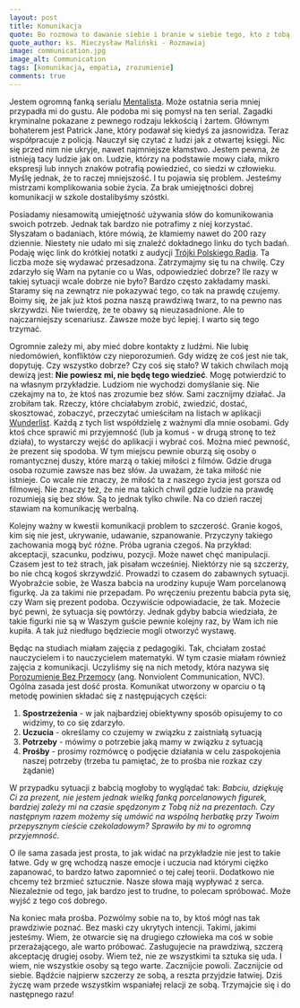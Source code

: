 ```yaml
---
layout: post
title: Komunikacja
quote: Bo rozmowa to dawanie siebie i branie w siebie tego, kto z tobą rozmawia.
quote_author: ks. Mieczysław Maliński - Rozmawiaj
image: communication.jpg
image_alt: Communication
tags: [komunikacja, empatia, zrozumienie]
comments: true
---
```


Jestem ogromną fanką serialu [Mentalista](http://www.filmweb.pl/serial/Mentalista-2008-477417). Może ostatnia seria mniej przypadła mi do gustu. Ale podoba mi się pomysł na ten serial. Zagadki kryminalne pokazane z pewnego rodzaju lekkością i żartem. Głównym bohaterem jest Patrick Jane, który podawał się kiedyś za jasnowidza. Teraz współpracuje z policją. Nauczył się czytać z ludzi jak z otwartej księgi. Nic się przed nim nie ukryje, nawet najmniejsze kłamstwo. Jestem pewna, że istnieją tacy ludzie jak on. Ludzie, którzy na podstawie mowy ciała, mikro ekspresji lub innych znaków potrafią powiedzieć, co siedzi w człowieku. Myślę jednak, że to raczej mniejszość. I tu pojawia się problem. Jesteśmy mistrzami komplikowania sobie życia. Za brak umiejętności dobrej komunikacji w szkole dostalibyśmy szóstki.

<!--break-->

Posiadamy niesamowitą umiejętność używania słów do komunikowania swoich potrzeb. Jednak tak bardzo nie potrafimy z niej korzystać. Słyszałam o badaniach, które mówią, że kłamiemy nawet do 200 razy dziennie. Niestety nie udało mi się znaleźć dokładnego linku do tych badań. Podaję więc link do krótkiej notatki z audycji [Trójki Polskiego Radia](http://www.polskieradio.pl/9/2969/Artykul/1060197,Ile-razy-dziennie-klamiemy-Naukowcy-to-zbadali). Ta liczba może się wydawać przesadzona. Zatrzymajmy się tu na chwilę. Czy zdarzyło się Wam na pytanie co u Was, odpowiedzieć dobrze? Ile razy w takiej sytuacji wcale dobrze nie było? Bardzo często zakładamy maski. Staramy się na zewnątrz nie pokazywać tego, co tak na prawdę czujemy. Boimy się, że jak już ktoś pozna naszą prawdziwą twarz, to na pewno nas skrzywdzi. Nie twierdzę, że te obawy są nieuzasadnione. Ale to najczarniejszy scenariusz. Zawsze może być lepiej. I warto się tego trzymać.

Ogromnie zależy mi, aby mieć dobre kontakty z ludźmi. Nie lubię niedomówień, konfliktów czy nieporozumień. Gdy widzę że coś jest nie tak, dopytuję. Czy wszystko dobrze? Czy coś się stało? W takich chwilach moją dewizą jest: **Nie powiesz mi, nie będę tego wiedzieć**. Mogę potwierdzić to na własnym przykładzie. Ludziom nie wychodzi domyślanie się. Nie czekajmy na to, że ktoś nas zrozumie bez słów. Sami zacznijmy działać. Ja zrobiłam tak. Rzeczy, które chciałabym zrobić, zwiedzić, dostać, skosztować, zobaczyć, przeczytać umieściłam na listach w aplikacji [Wunderlist](https://itunes.apple.com/us/app/wunderlist-to-do-list-tasks/id406644151?mt=8). Każdą z tych list współdzielę z ważnymi dla mnie osobami. Gdy ktoś chce sprawić mi przyjemność (lub ja komuś - w drugą stronę to też działa), to wystarczy wejść do aplikacji i wybrać coś. Można mieć pewność, że prezent się spodoba. W tym miejscu pewnie oburzą się osoby o romantycznej duszy, które marzą o takiej miłości z filmów. Gdzie druga osoba rozumie zawsze nas bez słów. Ja uważam, że taka miłość nie istnieje. Co wcale nie znaczy, że miłość ta z naszego życia jest gorsza od filmowej. Nie znaczy też, że nie ma takich chwil gdzie ludzie na prawdę rozumieją się bez słów. Są to jednak tylko chwile. Na co dzień raczej stawiam na komunikację werbalną.

Kolejny ważny w kwestii komunikacji problem to szczerość. Granie kogoś, kim się nie jest, ukrywanie, udawanie, szpanowanie. Przyczyny takiego zachowania mogą być różne. Próba ugrania czegoś. Na przykład: akceptacji, szacunku, podziwu, pozycji. Może nawet chęć manipulacji. Czasem jest to też strach, jak pisałam wcześniej. Niektórzy nie są szczerzy, bo nie chcą kogoś skrzywdzić. Prowadzi to czasem do zabawnych sytuacji. Wyobraźcie sobie, że Wasza babcia na urodziny kupuje Wam porcelanową figurkę. Ja za takimi nie przepadam. Po wręczeniu prezentu babcia pyta się, czy Wam się prezent podoba. Oczywiście odpowiadacie, że tak. Możecie być pewni, że sytuacja się powtórzy. Jednak gdyby babcia wiedziała, że takie figurki nie są w Waszym guście pewnie kolejny raz, by Wam ich nie kupiła. A tak już niedługo będziecie mogli otworzyć wystawę.

Będąc na studiach miałam zajęcia z pedagogiki. Tak, chciałam zostać nauczycielem i to nauczycielem matematyki. W tym czasie miałam również zajęcia z komunikacji. Uczyliśmy się na nich metody, która nazywa się [Porozumienie Bez Przemocy](https://pl.wikipedia.org/wiki/Porozumienie_Bez_Przemocy) (ang. Nonviolent Communication, NVC). Ogólna zasada jest dość prosta. Komunikat utworzony w oparciu o tą metodę powinien składać się z następujących części:

1. **Spostrzeżenia** - w jak najbardziej obiektywny sposób opisujemy to co widzimy, to co się zdarzyło.
2. **Uczucia** - określamy co czujemy w związku z zaistniałą sytuacją
3. **Potrzeby** - mówimy o potrzebie jaką mamy w związku z sytuacją
4. **Prośby** - prosimy rozmówcę o podjęcie działania w celu zaspokojenia naszej potrzeby (trzeba tu pamiętać, że to prośba nie rozkaz czy żądanie)

W przypadku sytuacji z babcią mogłoby to wyglądać tak: *Babciu, dziękuję Ci za prezent, nie jestem jednak wielką fanką porcelanowych figurek, bardziej zależy mi na czasie spędzonym z Tobą niż na prezentach. Czy następnym razem możemy się umówić na wspólną herbatkę przy Twoim przepysznym cieście czekoladowym? Sprawiło by mi to ogromną przyjemność.*

O ile sama zasada jest prosta, to jak widać na przykładzie nie jest to takie łatwe. Gdy w grę wchodzą nasze emocje i uczucia nad którymi ciężko zapanować, to bardzo łatwo zapomnieć o tej całej teorii. Dodatkowo nie chcemy też brzmieć sztucznie. Nasze słowa mają wypływać z serca. Niezależnie od tego, jak bardzo jest to trudne, to polecam spróbować. Może wyjść z tego coś dobrego.

Na koniec mała prośba. Pozwólmy sobie na to, by ktoś mógł nas tak prawdziwie poznać. Bez maski czy ukrytych intencji. Takimi, jakimi jesteśmy. Wiem, że otwarcie się na drugiego człowieka ma coś w sobie przerażającego, ale warto próbować. Zasługujecie na prawdziwą, szczerą akceptację drugiej osoby. Wiem też, nie ze wszystkimi ta sztuka się uda. I wiem, nie wszystkie osoby są tego warte. Zacznijcie powoli. Zacznijcie od siebie. Bądźcie najpierw szczerzy ze sobą, a reszta przyjdzie łatwiej. Dziś życzę wam przede wszystkim wspaniałej relacji ze sobą. Trzymajcie się i do następnego razu!

